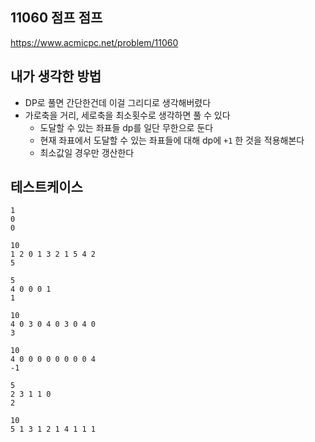 ## 11060 점프 점프

<https://www.acmicpc.net/problem/11060>

## 내가 생각한 방법

<!-- ![이미지](./img.png) -->

- DP로 풀면 간단한건데 이걸 그리디로 생각해버렸다
- 가로축을 거리, 세로축을 최소횟수로 생각하면 풀 수 있다
  - 도달할 수 있는 좌표들 dp를 일단 무한으로 둔다
  - 현재 좌표에서 도달할 수 있는 좌표들에 대해 dp에 `+1` 한 것을 적용해본다
  - 최소값일 경우만 갱산한다

## 테스트케이스

```
1
0
0
```

```
10
1 2 0 1 3 2 1 5 4 2
5
```

```
5
4 0 0 0 1
1
```

```
10
4 0 3 0 4 0 3 0 4 0
3
```

```
10
4 0 0 0 0 0 0 0 0 4
-1
```

```
5
2 3 1 1 0
2
```

```
10
5 1 3 1 2 1 4 1 1 1
```
